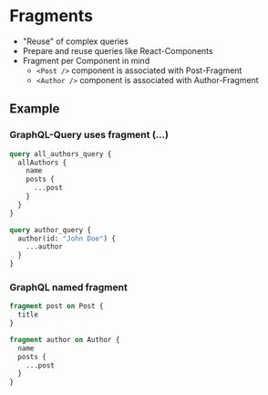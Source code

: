 # Fragments

- "Reuse" of complex queries
- Prepare and reuse queries like React-Components
- Fragment per Component in mind
  - `<Post />` component is associated with Post-Fragment
  - `<Author />` component is associated with Author-Fragment

## Example

### GraphQL-Query uses fragment (...)

```graphql
query all_authors_query {
  allAuthors {
    name
    posts {
      ...post
    }
  }
}

query author_query {
  author(id: "John Doe") {
    ...author
  }
}
```

### GraphQL named fragment

```graphql
fragment post on Post {
  title
}

fragment author on Author {
  name
  posts {
    ...post
  }
}
```
